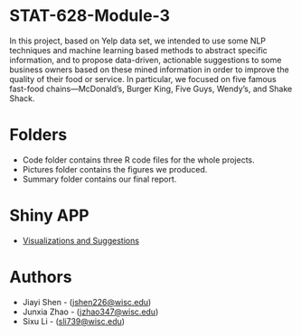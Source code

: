 # STAT-628-Module-3
In this project, based on Yelp data set, we intended to use some NLP techniques and machine learning based methods to abstract specific information, and to propose data-driven, actionable suggestions to some business owners based on these mined information in order to improve the quality of their food or service. In particular, we focused on five famous fast-food chains—McDonald’s, Burger King, Five Guys, Wendy’s, and Shake Shack.

# Folders
- Code folder contains three R code files for the whole projects.
- Pictures folder contains the figures we produced.
- Summary folder contains our final report.

# Shiny APP
- [Visualizations and Suggestions](https://jzhao55.shinyapps.io/fast_food_project/)

# Authors
- Jiayi Shen - (jshen226@wisc.edu)
- Junxia Zhao - (jzhao347@wisc.edu)
- Sixu Li - (sli739@wisc.edu)
